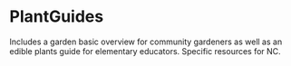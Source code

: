 # PlantGuides
Includes a garden basic overview for community gardeners as well as an edible plants guide for elementary educators. Specific resources for NC.

